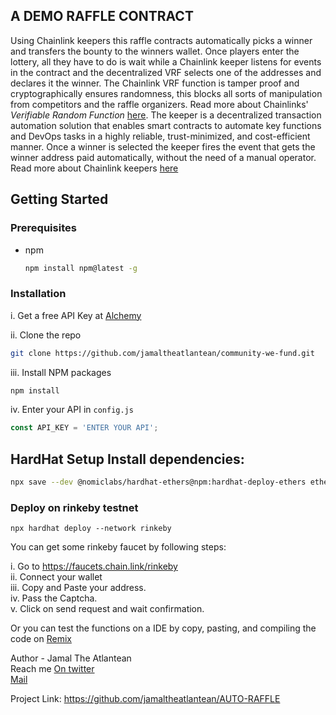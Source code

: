 ## A DEMO RAFFLE CONTRACT
Using Chainlink keepers this raffle contracts automatically picks a winner and transfers the bounty to the winners wallet.
Once players enter the lottery, all they have to do is wait while a Chainlink keeper listens for events in the contract and the decentralized VRF selects one of the addresses and declares it the winner. The Chainlink VRF function is tamper proof and cryptographically ensures randomness, this blocks all sorts of manipulation from competitors and the raffle organizers. Read more about Chainlinks' *Verifiable Random Function* [here](https://chain.link/vrf). 
The keeper is a decentralized transaction automation solution that enables smart contracts to automate key functions and DevOps tasks in a highly reliable, trust-minimized, and cost-efficient manner. 
Once a winner is selected the keeper fires the event that gets the winner address paid automatically, without the need of a manual operator. 
Read more about Chainlink keepers [here](https://docs.chain.link/docs/chainlink-keepers/introduction)

## Getting Started
### Prerequisites
* npm
  ```sh
  npm install npm@latest -g
  ```
  
  
### Installation
  i. Get a free API Key at [Alchemy](https://alchemyapi.io)
  
  ii. Clone the repo
   ```sh
   git clone https://github.com/jamaltheatlantean/community-we-fund.git
   ```
   iii. Install NPM packages
   ```sh
   npm install
   ```
   iv. Enter your API in `config.js`
   ```js
   const API_KEY = 'ENTER YOUR API';
   ```
   
   ## HardHat Setup Install dependencies:
```sh
npx save --dev @nomiclabs/hardhat-ethers@npm:hardhat-deploy-ethers ethers @nomiclabs/hardhat-etherscan @nomiclabs/hardhat-waffle chai ethereum-waffle hardhat hardhat-contract-sizer hardhat-deploy hardhat-gas-reporter prettier prettier-plugin-solidity solhint solidity-coverage dotenv
```
   
### Deploy on rinkeby testnet
  ```
  npx hardhat deploy --network rinkeby
  ```
  
  You can get some rinkeby faucet by following steps:
  
  i. Go to https://faucets.chain.link/rinkeby                                                                                                               
  ii. Connect your wallet                                                                                                                                   
  iii. Copy and Paste your address.                                                                                                                         
  iv. Pass the Captcha.                                                                                                                                     
  v. Click on send request and wait confirmation.                                                                                                           
  
  Or you can test the functions on a IDE by copy, pasting, and compiling the code on [Remix](https://Remix.ethereum.org)
  
  Author - Jamal The Atlantean                                                                                                                           
  Reach me [On twitter](https://twitter.com/ThatAtlantean)                                                                                                   
  [Mail](jamaltheatlantean@gmail.com)

  Project Link: https://github.com/jamaltheatlantean/AUTO-RAFFLE
